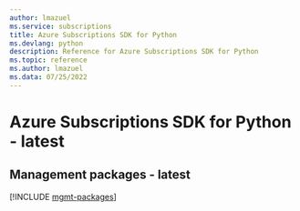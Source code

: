 ```yaml
---
author: lmazuel
ms.service: subscriptions
title: Azure Subscriptions SDK for Python
ms.devlang: python
description: Reference for Azure Subscriptions SDK for Python
ms.topic: reference
ms.author: lmazuel
ms.data: 07/25/2022
---
```

# Azure Subscriptions SDK for Python - latest

## Management packages - latest
[!INCLUDE [mgmt-packages](subscriptions-mgmt-index.md)]